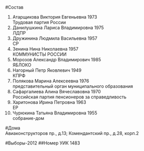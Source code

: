 #Состав
1. Атарщикова Виктория Евгеньевна 1973   
    Трудовая партия России
2. Данилушкина Лариса Владимировна 1975   
    ЛДПР
3. Дружинина Людмила Васильевна 1957   
    СР
4. Зенина Нина Николаевна 1957   
    КОММУНИСТЫ РОССИИ
5. Морозов Александр Владимирович 1985   
    ЯБЛОКО
6. Нагорный Петр Яковлевич 1949   
    КПРФ
7. Полякова Марина Алексеевна 1976   
    представительный орган муниципального образования
8. Сафаргалиева Алина Вячеславовна 1970   
    Российская партия пенсионеров за справедливость
9. Харитонова Ирина Петровна 1963   
    ЕР
10. Чурюкина Татьяна Владимировна 1955   
    собрание-дом

#Дома  
Авиаконструкторов пр., д.13; Комендантский пр., д.28, корп.2

#Выборы-2012
##Номер УИК
1483
